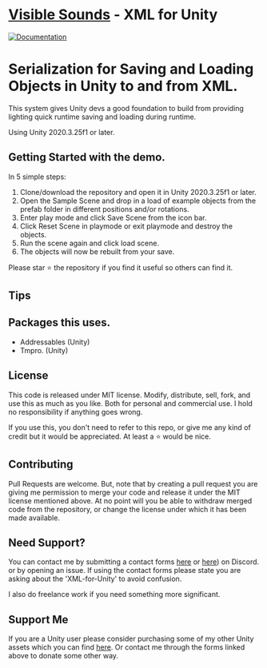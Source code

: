 # [Visible Sounds](https://dangregg.carbonmade.com) - XML for Unity

[![Documentation](https://github.com/OmiyaGames/template-unity-project/workflows/Host%20DocFX%20Documentation/badge.svg)](https://github.com/Rufferphoto/XML-for-Unity#readme)

# Serialization for Saving and Loading Objects in Unity to and from XML. 
This system gives Unity devs a good foundation to build from providing lighting quick runtime saving and loading during runtime.

Using Unity 2020.3.25f1 or later.

## Getting Started with the demo.

In 5 simple steps:  
1. Clone/download the repository and open it in Unity 2020.3.25f1 or later.  
2. Open the Sample Scene and drop in a load of example objects from the prefab folder in different positions and/or rotations.  
3. Enter play mode and click Save Scene from the icon bar. 
4. Click Reset Scene in playmode or exit playmode and destroy the objects.   
5. Run the scene again and click load scene.
6. The objects will now be rebuilt from your save.
  
Please star :star: the repository if you find it useful so others can find it.

## Tips

## Packages this uses.
- Addressables (Unity)
- Tmpro. (Unity)


## License

This code is released under MIT license. Modify, distribute, sell, fork, and use this as much as you like. Both for personal and commercial use. I hold no responsibility if anything goes wrong.

If you use this, you don't need to refer to this repo, or give me any kind of credit but it would be appreciated. At least a :star: would be nice.

## Contributing

Pull Requests are welcome. But, note that by creating a pull request you are giving me permission to merge your code and release it under the MIT license mentioned above. At no point will you be able to withdraw merged code from the repository, or change the license under which it has been made available.

## Need Support?

You can contact me by submitting a contact forms [here](https://dangregg.carbonmade.com/contact) or [here](https://discord.gg/3xrefHhd)) on Discord. or by opening an issue. If using the contact forms please state you are asking about the 'XML-for-Unity' to avoid confusion.

I also do freelance work if you need something more significant.

## Support Me

If you are a Unity user please consider purchasing some of my other Unity assets which you can find [here](https://assetstore.unity.com/publishers/44741). Or contact me through the forms linked above to donate some other way.
